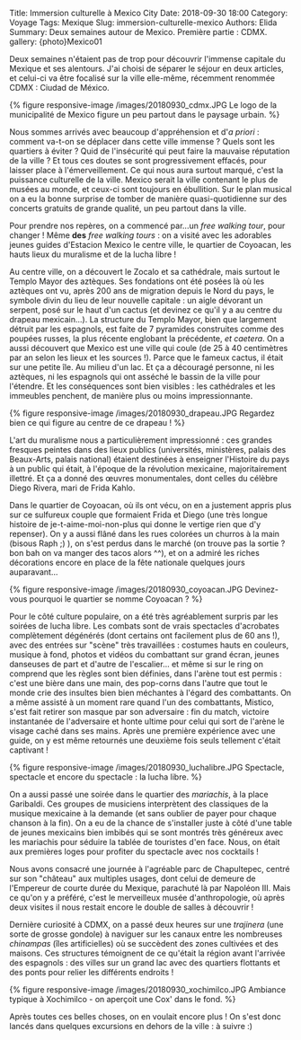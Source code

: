 Title: Immersion culturelle à Mexico City
Date: 2018-09-30 18:00
Category: Voyage
Tags: Mexique
Slug: immersion-culturelle-mexico
Authors: Elida
Summary: Deux semaines autour de Mexico. Première partie : CDMX.
gallery: {photo}Mexico01

Deux semaines n'étaient pas de trop pour découvrir l'immense capitale du Mexique et ses alentours. J'ai choisi de séparer le séjour en deux articles, et celui-ci va être focalisé sur la ville elle-même, récemment renommée CDMX : Ciudad de México. 

{% figure responsive-image /images/20180930_cdmx.JPG Le logo de la municipalité de Mexico figure un peu partout dans le paysage urbain. %}

Nous sommes arrivés avec beaucoup d'appréhension et d'*a priori* : comment va-t-on se déplacer dans cette ville immense ? Quels sont les quartiers à éviter ? Quid de l'insécurité qui peut faire la mauvaise réputation de la ville ? 
Et tous ces doutes se sont progressivement effacés, pour laisser place à l'émerveillement. 
Ce qui nous aura surtout marqué, c'est la puissance culturelle de la ville. Mexico serait la ville contenant le plus de musées au monde, et ceux-ci sont toujours en ébullition. Sur le plan musical on a eu la bonne surprise de tomber de manière quasi-quotidienne sur des concerts gratuits de grande qualité, un peu partout dans la ville. 

Pour prendre nos repères, on a commencé par...un *free walking tour*, pour changer ! Même **des** *free walking tours* : on a visité avec les adorables jeunes guides d'Estacion Mexico le centre ville, le quartier de Coyoacan, les hauts lieux du muralisme et de la lucha libre !

Au centre ville, on a découvert le Zocalo et sa cathédrale, mais surtout le Templo Mayor des aztèques. Ses fondations ont été posées là où les aztèques ont vu, après 200 ans de migration depuis le Nord du pays, le symbole divin du lieu de leur nouvelle capitale : un aigle dévorant un serpent, posé sur le haut d'un cactus (et devinez ce qu'il y a au centre du drapeau mexicain...). La structure du Templo Mayor, bien que largement détruit par les espagnols, est faite de 7 pyramides construites comme des poupées russes, la plus récente englobant la précédente, *et caetera*. 
On a aussi découvert que Mexico est une ville qui coule (de 25 à 40 centimètres par an selon les lieux et les sources !). Parce que le fameux cactus, il était sur une petite île. Au milieu d'un lac. Et ça a découragé personne, ni les aztèques, ni les espagnols qui ont asséché le bassin de la ville pour l'étendre. Et les conséquences sont bien visibles : les cathédrales et les immeubles penchent, de manière plus ou moins impressionnante. 

{% figure responsive-image /images/20180930_drapeau.JPG Regardez bien ce qui figure au centre de ce drapeau ! %}

L'art du muralisme nous a particulièrement impressionné : ces grandes fresques peintes dans des lieux publics (universités, ministères, palais des Beaux-Arts, palais national) étaient destinées à enseigner l'Histoire du pays à un public qui était, à l'époque de la révolution mexicaine, majoritairement illettré. Et ça a donné des œuvres monumentales, dont celles du célèbre Diego Rivera, mari de Frida Kahlo. 

Dans le quartier de Coyoacan, où ils ont vécu, on en a justement appris plus sur ce sulfureux couple que formaient Frida et Diego (une très longue histoire de je-t-aime-moi-non-plus qui donne le vertige rien que d'y repenser). On y a aussi flâné dans les rues colorées un churros à la main (bisous Raph ;) ), on s'est perdus dans le marché (on trouve pas la sortie ? bon bah on va manger des tacos alors ^^), et on a admiré les riches décorations encore en place de la fête nationale quelques jours auparavant...

{% figure responsive-image /images/20180930_coyoacan.JPG Devinez-vous pourquoi le quartier se nomme Coyoacan ? %}

Pour le côté culture populaire, on a été très agréablement surpris par les soirées de lucha libre. Les combats sont de vrais spectacles d'acrobates complètement dégénérés (dont certains ont facilement plus de 60 ans !), avec des entrées sur "scène" très travaillées : costumes hauts en couleurs, musique à fond, photos et vidéos du combattant sur grand écran, jeunes danseuses de part et d'autre de l'escalier... et même si sur le ring on comprend que les règles sont bien définies, dans l'arène tout est permis : c'est une bière dans une main, des pop-corns dans l'autre que tout le monde crie des insultes bien bien méchantes à l'égard des combattants. On a même assisté à un moment rare quand l'un des combattants, Mistico, s'est fait retirer son masque par son adversaire : fin du match, victoire instantanée de l'adversaire et honte ultime pour celui qui sort de l'arène le visage caché dans ses mains. Après une première expérience avec une guide, on y est même retournés une deuxième fois seuls tellement c'était captivant !

{% figure responsive-image /images/20180930_luchalibre.JPG Spectacle, spectacle et encore du spectacle : la lucha libre. %}

On a aussi passé une soirée dans le quartier des *mariachis*, à la place Garibaldi. Ces groupes de musiciens interprètent des classiques de la musique mexicaine à la demande (et sans oublier de payer pour chaque chanson à la fin). On a eu de la chance de s'installer juste à côté d'une table de jeunes mexicains bien imbibés qui se sont montrés très généreux avec les mariachis pour séduire la tablée de touristes d'en face. Nous, on était aux premières loges pour profiter du spectacle avec nos cocktails !

Nous avons consacré une journée à l'agréable parc de Chapultepec, centré sur son "château" aux multiples usages, dont celui de demeure de l'Empereur de courte durée du Mexique, parachuté là par Napoléon III. Mais ce qu'on y a préféré, c'est le merveilleux musée d'anthropologie, où après deux visites il nous restait encore le double de salles à découvrir !

Dernière curiosité à CDMX, on a passé deux heures sur une *trajinera* (une sorte de grosse gondole) à naviguer sur les canaux entre les nombreuses *chinampas* (îles artificielles) où se succèdent des zones cultivées et des maisons. Ces structures témoignent de ce qu'était la région avant l'arrivée des espagnols : des villes sur un grand lac avec des quartiers flottants et des ponts pour relier les différents endroits !

{% figure responsive-image /images/20180930_xochimilco.JPG Ambiance typique à Xochimilco - on aperçoit une Cox' dans le fond. %}

Après toutes ces belles choses, on en voulait encore plus ! On s'est donc lancés dans quelques excursions en dehors de la ville : à suivre :)
